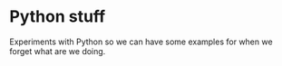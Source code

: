 # Python stuff

Experiments with Python so we can have some examples for when we forget what are we doing.
